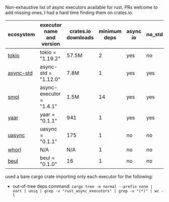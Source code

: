 Non-exhaustive list of async executors available for rust. PRs welcome to add missing ones, I had a hard time finding them on crates.io.

| ecosystem | executor name and version | crates.io downloads  | minimum deps   | async io  | no_std | lib size |
|---|---|---|---|---|---|---|
| [tokio](https://crates.io/crates/tokio) | tokio = "1.19.2" | 57.5M | 2 |  yes | no | 581kB |
| [async-std](https://crates.io/crates/async-std) | async-std = "1.12.0" | 7.8M | 1  |  yes | yes | 215kB |
| [smol](https://crates.io/crates/smol) | async-executor = "1.4.1"  | 1.5M | 14 | yes | yes | 15.5kB |
| [yaar](https://crates.io/crates/yaar) | yaar = "0.1.1"  | 941  | 1 | yes | yes | 10.1kB |
| [uasync](https://crates.io/crates/uasync) | uasync = "0.1.1"  | 175  | 1 | no | no | 12.4kB |
| [whorl](https://github.com/mgattozzi/whorl) | N/A | N/A  | 1 | no | no | N/A |
| [beul](https://crates.io/crates/beul) | beul = "0.1.0"  | 16  | 1 | no | no | 4.2kB |

used a bare cargo crate importing only each executor for the following: 
- out-of-tree deps command: `cargo tree -e normal --prefix none | sort | uniq | grep -v "rust_async_executors" | grep -v "(*)" | wc -l`